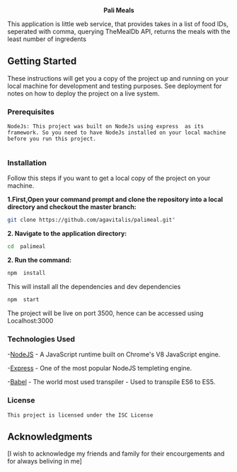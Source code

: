 <p align="center"><b>Pali Meals</b></p>

This application is little web service, that provides takes in a list of food IDs, seperated with comma, querying  TheMealDb API, returns the meals with the least number of ingredents


##	Getting Started  ##
These instructions will get you a copy of the project up and running on your local machine for development and testing purposes. See deployment for notes on how to deploy the project on a live system.

###	Prerequisites	###
```
NodeJs: This project was built on NodeJs using express  as its framework. So you need to have NodeJs installed on your local machine before you run this project.


```
### Installation  ###

Follow this steps if you want to get a local copy of the project on your machine. 

**1.First,Open your command prompt and clone the repository into a local directory and checkout the master branch:**
```sh
git clone https://github.com/agavitalis/palimeal.git"

```
**2. Navigate to the application directory:**

```sh
cd  palimeal

```
**2. Run the command:**

```sh
npm  install


```

This will install all the dependencies and dev dependencies

```sh
npm  start


```

The project will be live on port 3500, hence can be accessed using Localhost:3000


### Technologies Used


-[NodeJS](https://nodejs.org) - A JavaScript runtime built on Chrome's V8 JavaScript engine.

-[Express](https://expressjs.com) - One of the most popular NodeJS templeting engine.

-[Babel](https://babeljs.io) - The world most used transpiler - Used to transpile ES6 to ES5.



### License
	
	This project is licensed under the ISC License 

##	Acknowledgments
[I wish to acknowledge my friends and family for their encourgements and for always beliving in me]

	

